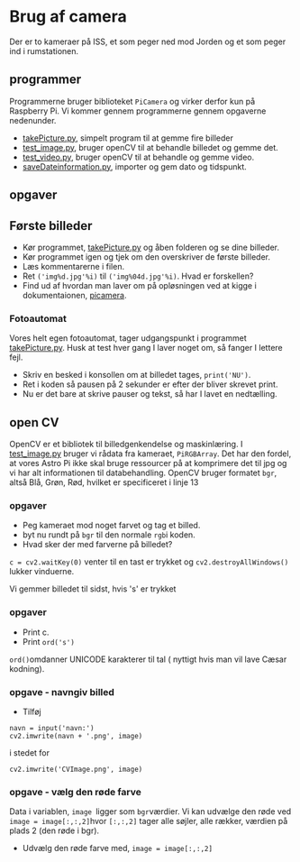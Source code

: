 # Brug af camera

Der er to kameraer på ISS, et som peger ned mod Jorden og et som peger ind i rumstationen.

## programmer
Programmerne bruger biblioteket ```PiCamera``` og virker derfor kun på Raspberry Pi. Vi kommer gennem programmerne gennem opgaverne nedenunder.
* [takePicture.py](takePicture.py), simpelt program til at gemme fire billeder
* [test_image.py](test_image.py), bruger openCV til at behandle billedet og gemme det.
* [test_video.py](test_image.py), bruger openCV til at behandle og gemme video.
* [saveDateinformation.py](saveDateinformation.py), importer og gem dato og tidspunkt.




## opgaver
## Første billeder

* Kør programmet, [takePicture.py](takePicture.py) og åben folderen og se dine billeder.
* Kør programmet igen og tjek om den overskriver de første billeder.
* Læs kommentarerne i filen.
* Ret ```('img%d.jpg'%i)``` til ```('img%04d.jpg'%i)```. Hvad er forskellen?
* Find ud af hvordan man laver om på opløsningen ved at kigge i dokumentaionen, [picamera](https://picamera.readthedocs.io/en/release-1.13/recipes1.html).


### Fotoautomat
Vores helt egen fotoautomat, tager udgangspunkt i programmet [takePicture.py](takePicture.py). Husk at test hver gang I laver noget om, så fanger I lettere fejl.


* Skriv en besked i konsollen om at billedet tages, ```print('NU')```.
* Ret i koden så pausen på 2 sekunder er efter der bliver skrevet print.
* Nu er det bare at skrive pauser og tekst, så har I lavet en nedtælling.

## open CV
OpenCV er et bibliotek til billedgenkendelse og maskinlæring. I  [test_image.py](test_image.py) bruger vi rådata fra kameraet, ```PiRGBArray```. Det har den fordel, at vores Astro Pi ikke skal bruge ressourcer på at komprimere det til jpg og vi har alt informationen til databehandling. OpenCV bruger formatet ```bgr```, altså Blå, Grøn, Rød, hvilket er specificeret i linje 13

### opgaver
* Peg kameraet mod noget farvet og tag et billed.
* byt nu rundt på ```bgr``` til den normale ```rgb```i koden.
* Hvad sker der med farverne på billedet?

```c = cv2.waitKey(0)``` venter til en tast er trykket og ```cv2.destroyAllWindows()``` lukker vinduerne.

Vi gemmer billedet til sidst, hvis 's' er trykket

### opgaver
* Print c.
* Print ```ord('s') ```

```ord()```omdanner UNICODE karakterer til tal ( nyttigt hvis man vil lave Cæsar kodning).


### opgave - navngiv billed
* Tilføj
```
navn = input('navn:')
cv2.imwrite(navn + '.png', image)
```
i stedet for
```
cv2.imwrite('CVImage.png', image)
```


### opgave - vælg den røde farve
Data i variablen, ```image ```ligger som ```bgr```værdier. Vi kan udvælge den røde ved
```image = image[:,:,2]```hvor ```[:,:,2]``` tager alle søjler, alle rækker, værdien på plads 2 (den røde i bgr).
* Udvælg den røde farve med, ```image = image[:,:,2]```

